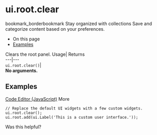  
#  ui.root.clear 
bookmark_borderbookmark Stay organized with collections  Save and categorize content based on your preferences.
  * On this page
  * [Examples](https://developers.google.com/earth-engine/apidocs/ui-root-clear#examples)


Clears the root panel. 
Usage| Returns  
---|---  
`ui.root.clear()`|   
**No arguments.**
## Examples
[Code Editor (JavaScript)](https://developers.google.com/earth-engine/apidocs/ui-root-clear#code-editor-javascript-sample) More
```
// Replace the default UI widgets with a few custom widgets.
ui.root.clear();
ui.root.add(ui.Label('This is a custom user interface.'));
```

Was this helpful?
